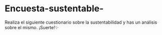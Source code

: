 # Encuesta-sustentable-
Realiza el siguiente cuestionario sobre la sustentabilidad y has un análisis sobre el mismo. ¡Suerte!✨️
